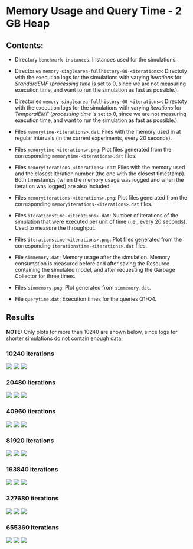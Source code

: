 # Memory Usage and Query Time - 2 GB Heap

## Contents:

* Directory `benchmark-instances`: Instances used for the simulations.

* Directories `memory-singlearea-fullhistory-00-<iterations>`: Directoty with the execution logs for the simulations with varying *iterations* for *StandardEMF* (*processing time* is set to 0, since we are not measuring execution time, and want to run the simulation as fast as possible.).

* Directories `memory-singlearea-fullhistory-00-<iterations>`: Directoty with the execution logs for the simulations with varying *iterations* for *TemporalEMF* (*processing time* is set to 0, since we are not measuring execution time, and want to run the simulation as fast as possible.).

* Files `memorytime-<iterations>.dat`: Files with the memory used in at regular intervals (in the current experiments, every 20 seconds).

* Files `memorytime-<iterations>.png`: Plot files generated from the corresponding `memorytime-<iterations>.dat` files.

* Files `memoryiterations-<iterations>.dat`: Files with the memory used and the closest iteration number (the one with the closest timestamp). Both timestamps (when the memory usage was logged and when the iteration was logged) are also included.

* Files `memoryiterations-<iterations>.png`: Plot files generated from the corresponding `memoryiterations-<iterations>.dat` files.

* Files `iterationstime-<iterations>.dat`: Number of iterations of the simulation that were executed per unit of time (i.e., every 20 seconds). Used to measure the throughput.

* Files `iterationstime-<iterations>.png`: Plot files generated from the corresponding `iterationstime-<iterations>.dat` files.

* File `simmemory.dat`: Memory usage after the simulation. Memory consumption is measured before and after saving the Resource containing the simulated model, and after requesting the Garbage Collector for three times.

* Files `simmemory.png`: Plot generated from `simmemory.dat`.

* File `querytime.dat`: Execution times for the queries Q1-Q4.


## Results

**NOTE:** Only plots for more than 10240 are shown below, since logs for shorter simulations do not contain enough data.

### 10240 iterations

![](memorytime-10240.png)
![](memoryiterations-10240.png)
![](iterationstime-10240.png)

### 20480 iterations

![](memorytime-20480.png)
![](memoryiterations-20480.png)
![](iterationstime-20480.png)

### 40960 iterations

![](memorytime-40960.png)
![](memoryiterations-40960.png)
![](iterationstime-40960.png)

### 81920 iterations

![](memorytime-81920.png)
![](memoryiterations-81920.png)
![](iterationstime-81920.png)

### 163840 iterations

![](memorytime-163840.png)
![](memoryiterations-163840.png)
![](iterationstime-163840.png)

### 327680 iterations

![](memorytime-327680.png)
![](memoryiterations-327680.png)
![](iterationstime-327680.png)

### 655360 iterations

![](memorytime-655360.png)
![](memoryiterations-655360.png)
![](iterationstime-655360.png)

